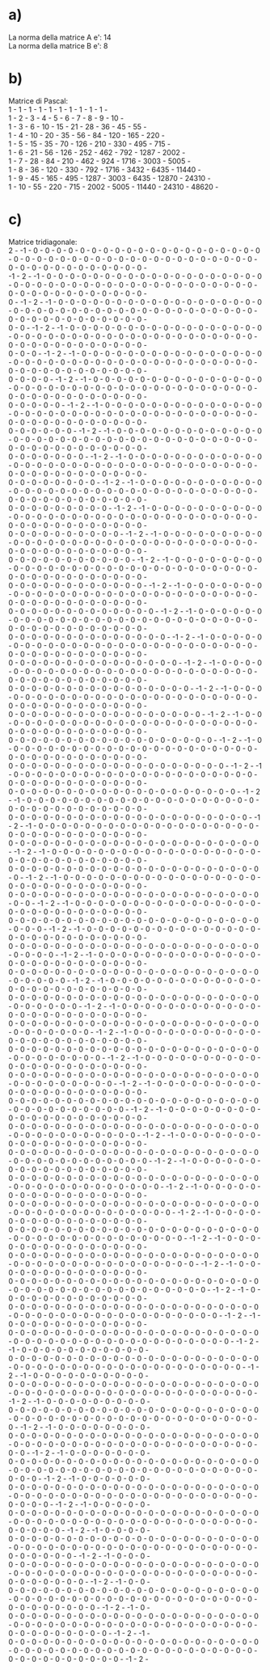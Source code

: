 # a)
La norma della matrice A e': 14<br/>La norma della matrice B e': 8<br/>
# b)
Matrice di Pascal:<br/>1 - 1 - 1 - 1 - 1 - 1 - 1 - 1 - 1 - 1 - <br/>1 - 2 - 3 - 4 - 5 - 6 - 7 - 8 - 9 - 10 - <br/>1 - 3 - 6 - 10 - 15 - 21 - 28 - 36 - 45 - 55 - <br/>1 - 4 - 10 - 20 - 35 - 56 - 84 - 120 - 165 - 220 - <br/>1 - 5 - 15 - 35 - 70 - 126 - 210 - 330 - 495 - 715 - <br/>1 - 6 - 21 - 56 - 126 - 252 - 462 - 792 - 1287 - 2002 - <br/>1 - 7 - 28 - 84 - 210 - 462 - 924 - 1716 - 3003 - 5005 - <br/>1 - 8 - 36 - 120 - 330 - 792 - 1716 - 3432 - 6435 - 11440 - <br/>1 - 9 - 45 - 165 - 495 - 1287 - 3003 - 6435 - 12870 - 24310 - <br/>1 - 10 - 55 - 220 - 715 - 2002 - 5005 - 11440 - 24310 - 48620 - <br/>
# c)
Matrice tridiagonale:<br/>2 - -1 - 0 - 0 - 0 - 0 - 0 - 0 - 0 - 0 - 0 - 0 - 0 - 0 - 0 - 0 - 0 - 0 - 0 - 0 - 0 - 0 - 0 - 0 - 0 - 0 - 0 - 0 - 0 - 0 - 0 - 0 - 0 - 0 - 0 - 0 - 0 - 0 - 0 - 0 - 0 - 0 - 0 - 0 - 0 - 0 - 0 - 0 - 0 - 0 - 0 - 0 - 0 - 0 - 0 - <br/>-1 - 2 - -1 - 0 - 0 - 0 - 0 - 0 - 0 - 0 - 0 - 0 - 0 - 0 - 0 - 0 - 0 - 0 - 0 - 0 - 0 - 0 - 0 - 0 - 0 - 0 - 0 - 0 - 0 - 0 - 0 - 0 - 0 - 0 - 0 - 0 - 0 - 0 - 0 - 0 - 0 - 0 - 0 - 0 - 0 - 0 - 0 - 0 - 0 - 0 - 0 - 0 - 0 - 0 - 0 - <br/>0 - -1 - 2 - -1 - 0 - 0 - 0 - 0 - 0 - 0 - 0 - 0 - 0 - 0 - 0 - 0 - 0 - 0 - 0 - 0 - 0 - 0 - 0 - 0 - 0 - 0 - 0 - 0 - 0 - 0 - 0 - 0 - 0 - 0 - 0 - 0 - 0 - 0 - 0 - 0 - 0 - 0 - 0 - 0 - 0 - 0 - 0 - 0 - 0 - 0 - 0 - 0 - 0 - 0 - 0 - <br/>0 - 0 - -1 - 2 - -1 - 0 - 0 - 0 - 0 - 0 - 0 - 0 - 0 - 0 - 0 - 0 - 0 - 0 - 0 - 0 - 0 - 0 - 0 - 0 - 0 - 0 - 0 - 0 - 0 - 0 - 0 - 0 - 0 - 0 - 0 - 0 - 0 - 0 - 0 - 0 - 0 - 0 - 0 - 0 - 0 - 0 - 0 - 0 - 0 - 0 - 0 - 0 - 0 - 0 - 0 - <br/>0 - 0 - 0 - -1 - 2 - -1 - 0 - 0 - 0 - 0 - 0 - 0 - 0 - 0 - 0 - 0 - 0 - 0 - 0 - 0 - 0 - 0 - 0 - 0 - 0 - 0 - 0 - 0 - 0 - 0 - 0 - 0 - 0 - 0 - 0 - 0 - 0 - 0 - 0 - 0 - 0 - 0 - 0 - 0 - 0 - 0 - 0 - 0 - 0 - 0 - 0 - 0 - 0 - 0 - 0 - <br/>0 - 0 - 0 - 0 - -1 - 2 - -1 - 0 - 0 - 0 - 0 - 0 - 0 - 0 - 0 - 0 - 0 - 0 - 0 - 0 - 0 - 0 - 0 - 0 - 0 - 0 - 0 - 0 - 0 - 0 - 0 - 0 - 0 - 0 - 0 - 0 - 0 - 0 - 0 - 0 - 0 - 0 - 0 - 0 - 0 - 0 - 0 - 0 - 0 - 0 - 0 - 0 - 0 - 0 - 0 - <br/>0 - 0 - 0 - 0 - 0 - -1 - 2 - -1 - 0 - 0 - 0 - 0 - 0 - 0 - 0 - 0 - 0 - 0 - 0 - 0 - 0 - 0 - 0 - 0 - 0 - 0 - 0 - 0 - 0 - 0 - 0 - 0 - 0 - 0 - 0 - 0 - 0 - 0 - 0 - 0 - 0 - 0 - 0 - 0 - 0 - 0 - 0 - 0 - 0 - 0 - 0 - 0 - 0 - 0 - 0 - <br/>0 - 0 - 0 - 0 - 0 - 0 - -1 - 2 - -1 - 0 - 0 - 0 - 0 - 0 - 0 - 0 - 0 - 0 - 0 - 0 - 0 - 0 - 0 - 0 - 0 - 0 - 0 - 0 - 0 - 0 - 0 - 0 - 0 - 0 - 0 - 0 - 0 - 0 - 0 - 0 - 0 - 0 - 0 - 0 - 0 - 0 - 0 - 0 - 0 - 0 - 0 - 0 - 0 - 0 - 0 - <br/>0 - 0 - 0 - 0 - 0 - 0 - 0 - -1 - 2 - -1 - 0 - 0 - 0 - 0 - 0 - 0 - 0 - 0 - 0 - 0 - 0 - 0 - 0 - 0 - 0 - 0 - 0 - 0 - 0 - 0 - 0 - 0 - 0 - 0 - 0 - 0 - 0 - 0 - 0 - 0 - 0 - 0 - 0 - 0 - 0 - 0 - 0 - 0 - 0 - 0 - 0 - 0 - 0 - 0 - 0 - <br/>0 - 0 - 0 - 0 - 0 - 0 - 0 - 0 - -1 - 2 - -1 - 0 - 0 - 0 - 0 - 0 - 0 - 0 - 0 - 0 - 0 - 0 - 0 - 0 - 0 - 0 - 0 - 0 - 0 - 0 - 0 - 0 - 0 - 0 - 0 - 0 - 0 - 0 - 0 - 0 - 0 - 0 - 0 - 0 - 0 - 0 - 0 - 0 - 0 - 0 - 0 - 0 - 0 - 0 - 0 - <br/>0 - 0 - 0 - 0 - 0 - 0 - 0 - 0 - 0 - -1 - 2 - -1 - 0 - 0 - 0 - 0 - 0 - 0 - 0 - 0 - 0 - 0 - 0 - 0 - 0 - 0 - 0 - 0 - 0 - 0 - 0 - 0 - 0 - 0 - 0 - 0 - 0 - 0 - 0 - 0 - 0 - 0 - 0 - 0 - 0 - 0 - 0 - 0 - 0 - 0 - 0 - 0 - 0 - 0 - 0 - <br/>0 - 0 - 0 - 0 - 0 - 0 - 0 - 0 - 0 - 0 - -1 - 2 - -1 - 0 - 0 - 0 - 0 - 0 - 0 - 0 - 0 - 0 - 0 - 0 - 0 - 0 - 0 - 0 - 0 - 0 - 0 - 0 - 0 - 0 - 0 - 0 - 0 - 0 - 0 - 0 - 0 - 0 - 0 - 0 - 0 - 0 - 0 - 0 - 0 - 0 - 0 - 0 - 0 - 0 - 0 - <br/>0 - 0 - 0 - 0 - 0 - 0 - 0 - 0 - 0 - 0 - 0 - -1 - 2 - -1 - 0 - 0 - 0 - 0 - 0 - 0 - 0 - 0 - 0 - 0 - 0 - 0 - 0 - 0 - 0 - 0 - 0 - 0 - 0 - 0 - 0 - 0 - 0 - 0 - 0 - 0 - 0 - 0 - 0 - 0 - 0 - 0 - 0 - 0 - 0 - 0 - 0 - 0 - 0 - 0 - 0 - <br/>0 - 0 - 0 - 0 - 0 - 0 - 0 - 0 - 0 - 0 - 0 - 0 - -1 - 2 - -1 - 0 - 0 - 0 - 0 - 0 - 0 - 0 - 0 - 0 - 0 - 0 - 0 - 0 - 0 - 0 - 0 - 0 - 0 - 0 - 0 - 0 - 0 - 0 - 0 - 0 - 0 - 0 - 0 - 0 - 0 - 0 - 0 - 0 - 0 - 0 - 0 - 0 - 0 - 0 - 0 - <br/>0 - 0 - 0 - 0 - 0 - 0 - 0 - 0 - 0 - 0 - 0 - 0 - 0 - -1 - 2 - -1 - 0 - 0 - 0 - 0 - 0 - 0 - 0 - 0 - 0 - 0 - 0 - 0 - 0 - 0 - 0 - 0 - 0 - 0 - 0 - 0 - 0 - 0 - 0 - 0 - 0 - 0 - 0 - 0 - 0 - 0 - 0 - 0 - 0 - 0 - 0 - 0 - 0 - 0 - 0 - <br/>0 - 0 - 0 - 0 - 0 - 0 - 0 - 0 - 0 - 0 - 0 - 0 - 0 - 0 - -1 - 2 - -1 - 0 - 0 - 0 - 0 - 0 - 0 - 0 - 0 - 0 - 0 - 0 - 0 - 0 - 0 - 0 - 0 - 0 - 0 - 0 - 0 - 0 - 0 - 0 - 0 - 0 - 0 - 0 - 0 - 0 - 0 - 0 - 0 - 0 - 0 - 0 - 0 - 0 - 0 - <br/>0 - 0 - 0 - 0 - 0 - 0 - 0 - 0 - 0 - 0 - 0 - 0 - 0 - 0 - 0 - -1 - 2 - -1 - 0 - 0 - 0 - 0 - 0 - 0 - 0 - 0 - 0 - 0 - 0 - 0 - 0 - 0 - 0 - 0 - 0 - 0 - 0 - 0 - 0 - 0 - 0 - 0 - 0 - 0 - 0 - 0 - 0 - 0 - 0 - 0 - 0 - 0 - 0 - 0 - 0 - <br/>0 - 0 - 0 - 0 - 0 - 0 - 0 - 0 - 0 - 0 - 0 - 0 - 0 - 0 - 0 - 0 - -1 - 2 - -1 - 0 - 0 - 0 - 0 - 0 - 0 - 0 - 0 - 0 - 0 - 0 - 0 - 0 - 0 - 0 - 0 - 0 - 0 - 0 - 0 - 0 - 0 - 0 - 0 - 0 - 0 - 0 - 0 - 0 - 0 - 0 - 0 - 0 - 0 - 0 - 0 - <br/>0 - 0 - 0 - 0 - 0 - 0 - 0 - 0 - 0 - 0 - 0 - 0 - 0 - 0 - 0 - 0 - 0 - -1 - 2 - -1 - 0 - 0 - 0 - 0 - 0 - 0 - 0 - 0 - 0 - 0 - 0 - 0 - 0 - 0 - 0 - 0 - 0 - 0 - 0 - 0 - 0 - 0 - 0 - 0 - 0 - 0 - 0 - 0 - 0 - 0 - 0 - 0 - 0 - 0 - 0 - <br/>0 - 0 - 0 - 0 - 0 - 0 - 0 - 0 - 0 - 0 - 0 - 0 - 0 - 0 - 0 - 0 - 0 - 0 - -1 - 2 - -1 - 0 - 0 - 0 - 0 - 0 - 0 - 0 - 0 - 0 - 0 - 0 - 0 - 0 - 0 - 0 - 0 - 0 - 0 - 0 - 0 - 0 - 0 - 0 - 0 - 0 - 0 - 0 - 0 - 0 - 0 - 0 - 0 - 0 - 0 - <br/>0 - 0 - 0 - 0 - 0 - 0 - 0 - 0 - 0 - 0 - 0 - 0 - 0 - 0 - 0 - 0 - 0 - 0 - 0 - -1 - 2 - -1 - 0 - 0 - 0 - 0 - 0 - 0 - 0 - 0 - 0 - 0 - 0 - 0 - 0 - 0 - 0 - 0 - 0 - 0 - 0 - 0 - 0 - 0 - 0 - 0 - 0 - 0 - 0 - 0 - 0 - 0 - 0 - 0 - 0 - <br/>0 - 0 - 0 - 0 - 0 - 0 - 0 - 0 - 0 - 0 - 0 - 0 - 0 - 0 - 0 - 0 - 0 - 0 - 0 - 0 - -1 - 2 - -1 - 0 - 0 - 0 - 0 - 0 - 0 - 0 - 0 - 0 - 0 - 0 - 0 - 0 - 0 - 0 - 0 - 0 - 0 - 0 - 0 - 0 - 0 - 0 - 0 - 0 - 0 - 0 - 0 - 0 - 0 - 0 - 0 - <br/>0 - 0 - 0 - 0 - 0 - 0 - 0 - 0 - 0 - 0 - 0 - 0 - 0 - 0 - 0 - 0 - 0 - 0 - 0 - 0 - 0 - -1 - 2 - -1 - 0 - 0 - 0 - 0 - 0 - 0 - 0 - 0 - 0 - 0 - 0 - 0 - 0 - 0 - 0 - 0 - 0 - 0 - 0 - 0 - 0 - 0 - 0 - 0 - 0 - 0 - 0 - 0 - 0 - 0 - 0 - <br/>0 - 0 - 0 - 0 - 0 - 0 - 0 - 0 - 0 - 0 - 0 - 0 - 0 - 0 - 0 - 0 - 0 - 0 - 0 - 0 - 0 - 0 - -1 - 2 - -1 - 0 - 0 - 0 - 0 - 0 - 0 - 0 - 0 - 0 - 0 - 0 - 0 - 0 - 0 - 0 - 0 - 0 - 0 - 0 - 0 - 0 - 0 - 0 - 0 - 0 - 0 - 0 - 0 - 0 - 0 - <br/>0 - 0 - 0 - 0 - 0 - 0 - 0 - 0 - 0 - 0 - 0 - 0 - 0 - 0 - 0 - 0 - 0 - 0 - 0 - 0 - 0 - 0 - 0 - -1 - 2 - -1 - 0 - 0 - 0 - 0 - 0 - 0 - 0 - 0 - 0 - 0 - 0 - 0 - 0 - 0 - 0 - 0 - 0 - 0 - 0 - 0 - 0 - 0 - 0 - 0 - 0 - 0 - 0 - 0 - 0 - <br/>0 - 0 - 0 - 0 - 0 - 0 - 0 - 0 - 0 - 0 - 0 - 0 - 0 - 0 - 0 - 0 - 0 - 0 - 0 - 0 - 0 - 0 - 0 - 0 - -1 - 2 - -1 - 0 - 0 - 0 - 0 - 0 - 0 - 0 - 0 - 0 - 0 - 0 - 0 - 0 - 0 - 0 - 0 - 0 - 0 - 0 - 0 - 0 - 0 - 0 - 0 - 0 - 0 - 0 - 0 - <br/>0 - 0 - 0 - 0 - 0 - 0 - 0 - 0 - 0 - 0 - 0 - 0 - 0 - 0 - 0 - 0 - 0 - 0 - 0 - 0 - 0 - 0 - 0 - 0 - 0 - -1 - 2 - -1 - 0 - 0 - 0 - 0 - 0 - 0 - 0 - 0 - 0 - 0 - 0 - 0 - 0 - 0 - 0 - 0 - 0 - 0 - 0 - 0 - 0 - 0 - 0 - 0 - 0 - 0 - 0 - <br/>0 - 0 - 0 - 0 - 0 - 0 - 0 - 0 - 0 - 0 - 0 - 0 - 0 - 0 - 0 - 0 - 0 - 0 - 0 - 0 - 0 - 0 - 0 - 0 - 0 - 0 - -1 - 2 - -1 - 0 - 0 - 0 - 0 - 0 - 0 - 0 - 0 - 0 - 0 - 0 - 0 - 0 - 0 - 0 - 0 - 0 - 0 - 0 - 0 - 0 - 0 - 0 - 0 - 0 - 0 - <br/>0 - 0 - 0 - 0 - 0 - 0 - 0 - 0 - 0 - 0 - 0 - 0 - 0 - 0 - 0 - 0 - 0 - 0 - 0 - 0 - 0 - 0 - 0 - 0 - 0 - 0 - 0 - -1 - 2 - -1 - 0 - 0 - 0 - 0 - 0 - 0 - 0 - 0 - 0 - 0 - 0 - 0 - 0 - 0 - 0 - 0 - 0 - 0 - 0 - 0 - 0 - 0 - 0 - 0 - 0 - <br/>0 - 0 - 0 - 0 - 0 - 0 - 0 - 0 - 0 - 0 - 0 - 0 - 0 - 0 - 0 - 0 - 0 - 0 - 0 - 0 - 0 - 0 - 0 - 0 - 0 - 0 - 0 - 0 - -1 - 2 - -1 - 0 - 0 - 0 - 0 - 0 - 0 - 0 - 0 - 0 - 0 - 0 - 0 - 0 - 0 - 0 - 0 - 0 - 0 - 0 - 0 - 0 - 0 - 0 - 0 - <br/>0 - 0 - 0 - 0 - 0 - 0 - 0 - 0 - 0 - 0 - 0 - 0 - 0 - 0 - 0 - 0 - 0 - 0 - 0 - 0 - 0 - 0 - 0 - 0 - 0 - 0 - 0 - 0 - 0 - -1 - 2 - -1 - 0 - 0 - 0 - 0 - 0 - 0 - 0 - 0 - 0 - 0 - 0 - 0 - 0 - 0 - 0 - 0 - 0 - 0 - 0 - 0 - 0 - 0 - 0 - <br/>0 - 0 - 0 - 0 - 0 - 0 - 0 - 0 - 0 - 0 - 0 - 0 - 0 - 0 - 0 - 0 - 0 - 0 - 0 - 0 - 0 - 0 - 0 - 0 - 0 - 0 - 0 - 0 - 0 - 0 - -1 - 2 - -1 - 0 - 0 - 0 - 0 - 0 - 0 - 0 - 0 - 0 - 0 - 0 - 0 - 0 - 0 - 0 - 0 - 0 - 0 - 0 - 0 - 0 - 0 - <br/>0 - 0 - 0 - 0 - 0 - 0 - 0 - 0 - 0 - 0 - 0 - 0 - 0 - 0 - 0 - 0 - 0 - 0 - 0 - 0 - 0 - 0 - 0 - 0 - 0 - 0 - 0 - 0 - 0 - 0 - 0 - -1 - 2 - -1 - 0 - 0 - 0 - 0 - 0 - 0 - 0 - 0 - 0 - 0 - 0 - 0 - 0 - 0 - 0 - 0 - 0 - 0 - 0 - 0 - 0 - <br/>0 - 0 - 0 - 0 - 0 - 0 - 0 - 0 - 0 - 0 - 0 - 0 - 0 - 0 - 0 - 0 - 0 - 0 - 0 - 0 - 0 - 0 - 0 - 0 - 0 - 0 - 0 - 0 - 0 - 0 - 0 - 0 - -1 - 2 - -1 - 0 - 0 - 0 - 0 - 0 - 0 - 0 - 0 - 0 - 0 - 0 - 0 - 0 - 0 - 0 - 0 - 0 - 0 - 0 - 0 - <br/>0 - 0 - 0 - 0 - 0 - 0 - 0 - 0 - 0 - 0 - 0 - 0 - 0 - 0 - 0 - 0 - 0 - 0 - 0 - 0 - 0 - 0 - 0 - 0 - 0 - 0 - 0 - 0 - 0 - 0 - 0 - 0 - 0 - -1 - 2 - -1 - 0 - 0 - 0 - 0 - 0 - 0 - 0 - 0 - 0 - 0 - 0 - 0 - 0 - 0 - 0 - 0 - 0 - 0 - 0 - <br/>0 - 0 - 0 - 0 - 0 - 0 - 0 - 0 - 0 - 0 - 0 - 0 - 0 - 0 - 0 - 0 - 0 - 0 - 0 - 0 - 0 - 0 - 0 - 0 - 0 - 0 - 0 - 0 - 0 - 0 - 0 - 0 - 0 - 0 - -1 - 2 - -1 - 0 - 0 - 0 - 0 - 0 - 0 - 0 - 0 - 0 - 0 - 0 - 0 - 0 - 0 - 0 - 0 - 0 - 0 - <br/>0 - 0 - 0 - 0 - 0 - 0 - 0 - 0 - 0 - 0 - 0 - 0 - 0 - 0 - 0 - 0 - 0 - 0 - 0 - 0 - 0 - 0 - 0 - 0 - 0 - 0 - 0 - 0 - 0 - 0 - 0 - 0 - 0 - 0 - 0 - -1 - 2 - -1 - 0 - 0 - 0 - 0 - 0 - 0 - 0 - 0 - 0 - 0 - 0 - 0 - 0 - 0 - 0 - 0 - 0 - <br/>0 - 0 - 0 - 0 - 0 - 0 - 0 - 0 - 0 - 0 - 0 - 0 - 0 - 0 - 0 - 0 - 0 - 0 - 0 - 0 - 0 - 0 - 0 - 0 - 0 - 0 - 0 - 0 - 0 - 0 - 0 - 0 - 0 - 0 - 0 - 0 - -1 - 2 - -1 - 0 - 0 - 0 - 0 - 0 - 0 - 0 - 0 - 0 - 0 - 0 - 0 - 0 - 0 - 0 - 0 - <br/>0 - 0 - 0 - 0 - 0 - 0 - 0 - 0 - 0 - 0 - 0 - 0 - 0 - 0 - 0 - 0 - 0 - 0 - 0 - 0 - 0 - 0 - 0 - 0 - 0 - 0 - 0 - 0 - 0 - 0 - 0 - 0 - 0 - 0 - 0 - 0 - 0 - -1 - 2 - -1 - 0 - 0 - 0 - 0 - 0 - 0 - 0 - 0 - 0 - 0 - 0 - 0 - 0 - 0 - 0 - <br/>0 - 0 - 0 - 0 - 0 - 0 - 0 - 0 - 0 - 0 - 0 - 0 - 0 - 0 - 0 - 0 - 0 - 0 - 0 - 0 - 0 - 0 - 0 - 0 - 0 - 0 - 0 - 0 - 0 - 0 - 0 - 0 - 0 - 0 - 0 - 0 - 0 - 0 - -1 - 2 - -1 - 0 - 0 - 0 - 0 - 0 - 0 - 0 - 0 - 0 - 0 - 0 - 0 - 0 - 0 - <br/>0 - 0 - 0 - 0 - 0 - 0 - 0 - 0 - 0 - 0 - 0 - 0 - 0 - 0 - 0 - 0 - 0 - 0 - 0 - 0 - 0 - 0 - 0 - 0 - 0 - 0 - 0 - 0 - 0 - 0 - 0 - 0 - 0 - 0 - 0 - 0 - 0 - 0 - 0 - -1 - 2 - -1 - 0 - 0 - 0 - 0 - 0 - 0 - 0 - 0 - 0 - 0 - 0 - 0 - 0 - <br/>0 - 0 - 0 - 0 - 0 - 0 - 0 - 0 - 0 - 0 - 0 - 0 - 0 - 0 - 0 - 0 - 0 - 0 - 0 - 0 - 0 - 0 - 0 - 0 - 0 - 0 - 0 - 0 - 0 - 0 - 0 - 0 - 0 - 0 - 0 - 0 - 0 - 0 - 0 - 0 - -1 - 2 - -1 - 0 - 0 - 0 - 0 - 0 - 0 - 0 - 0 - 0 - 0 - 0 - 0 - <br/>0 - 0 - 0 - 0 - 0 - 0 - 0 - 0 - 0 - 0 - 0 - 0 - 0 - 0 - 0 - 0 - 0 - 0 - 0 - 0 - 0 - 0 - 0 - 0 - 0 - 0 - 0 - 0 - 0 - 0 - 0 - 0 - 0 - 0 - 0 - 0 - 0 - 0 - 0 - 0 - 0 - -1 - 2 - -1 - 0 - 0 - 0 - 0 - 0 - 0 - 0 - 0 - 0 - 0 - 0 - <br/>0 - 0 - 0 - 0 - 0 - 0 - 0 - 0 - 0 - 0 - 0 - 0 - 0 - 0 - 0 - 0 - 0 - 0 - 0 - 0 - 0 - 0 - 0 - 0 - 0 - 0 - 0 - 0 - 0 - 0 - 0 - 0 - 0 - 0 - 0 - 0 - 0 - 0 - 0 - 0 - 0 - 0 - -1 - 2 - -1 - 0 - 0 - 0 - 0 - 0 - 0 - 0 - 0 - 0 - 0 - <br/>0 - 0 - 0 - 0 - 0 - 0 - 0 - 0 - 0 - 0 - 0 - 0 - 0 - 0 - 0 - 0 - 0 - 0 - 0 - 0 - 0 - 0 - 0 - 0 - 0 - 0 - 0 - 0 - 0 - 0 - 0 - 0 - 0 - 0 - 0 - 0 - 0 - 0 - 0 - 0 - 0 - 0 - 0 - -1 - 2 - -1 - 0 - 0 - 0 - 0 - 0 - 0 - 0 - 0 - 0 - <br/>0 - 0 - 0 - 0 - 0 - 0 - 0 - 0 - 0 - 0 - 0 - 0 - 0 - 0 - 0 - 0 - 0 - 0 - 0 - 0 - 0 - 0 - 0 - 0 - 0 - 0 - 0 - 0 - 0 - 0 - 0 - 0 - 0 - 0 - 0 - 0 - 0 - 0 - 0 - 0 - 0 - 0 - 0 - 0 - -1 - 2 - -1 - 0 - 0 - 0 - 0 - 0 - 0 - 0 - 0 - <br/>0 - 0 - 0 - 0 - 0 - 0 - 0 - 0 - 0 - 0 - 0 - 0 - 0 - 0 - 0 - 0 - 0 - 0 - 0 - 0 - 0 - 0 - 0 - 0 - 0 - 0 - 0 - 0 - 0 - 0 - 0 - 0 - 0 - 0 - 0 - 0 - 0 - 0 - 0 - 0 - 0 - 0 - 0 - 0 - 0 - -1 - 2 - -1 - 0 - 0 - 0 - 0 - 0 - 0 - 0 - <br/>0 - 0 - 0 - 0 - 0 - 0 - 0 - 0 - 0 - 0 - 0 - 0 - 0 - 0 - 0 - 0 - 0 - 0 - 0 - 0 - 0 - 0 - 0 - 0 - 0 - 0 - 0 - 0 - 0 - 0 - 0 - 0 - 0 - 0 - 0 - 0 - 0 - 0 - 0 - 0 - 0 - 0 - 0 - 0 - 0 - 0 - -1 - 2 - -1 - 0 - 0 - 0 - 0 - 0 - 0 - <br/>0 - 0 - 0 - 0 - 0 - 0 - 0 - 0 - 0 - 0 - 0 - 0 - 0 - 0 - 0 - 0 - 0 - 0 - 0 - 0 - 0 - 0 - 0 - 0 - 0 - 0 - 0 - 0 - 0 - 0 - 0 - 0 - 0 - 0 - 0 - 0 - 0 - 0 - 0 - 0 - 0 - 0 - 0 - 0 - 0 - 0 - 0 - -1 - 2 - -1 - 0 - 0 - 0 - 0 - 0 - <br/>0 - 0 - 0 - 0 - 0 - 0 - 0 - 0 - 0 - 0 - 0 - 0 - 0 - 0 - 0 - 0 - 0 - 0 - 0 - 0 - 0 - 0 - 0 - 0 - 0 - 0 - 0 - 0 - 0 - 0 - 0 - 0 - 0 - 0 - 0 - 0 - 0 - 0 - 0 - 0 - 0 - 0 - 0 - 0 - 0 - 0 - 0 - 0 - -1 - 2 - -1 - 0 - 0 - 0 - 0 - <br/>0 - 0 - 0 - 0 - 0 - 0 - 0 - 0 - 0 - 0 - 0 - 0 - 0 - 0 - 0 - 0 - 0 - 0 - 0 - 0 - 0 - 0 - 0 - 0 - 0 - 0 - 0 - 0 - 0 - 0 - 0 - 0 - 0 - 0 - 0 - 0 - 0 - 0 - 0 - 0 - 0 - 0 - 0 - 0 - 0 - 0 - 0 - 0 - 0 - -1 - 2 - -1 - 0 - 0 - 0 - <br/>0 - 0 - 0 - 0 - 0 - 0 - 0 - 0 - 0 - 0 - 0 - 0 - 0 - 0 - 0 - 0 - 0 - 0 - 0 - 0 - 0 - 0 - 0 - 0 - 0 - 0 - 0 - 0 - 0 - 0 - 0 - 0 - 0 - 0 - 0 - 0 - 0 - 0 - 0 - 0 - 0 - 0 - 0 - 0 - 0 - 0 - 0 - 0 - 0 - 0 - -1 - 2 - -1 - 0 - 0 - <br/>0 - 0 - 0 - 0 - 0 - 0 - 0 - 0 - 0 - 0 - 0 - 0 - 0 - 0 - 0 - 0 - 0 - 0 - 0 - 0 - 0 - 0 - 0 - 0 - 0 - 0 - 0 - 0 - 0 - 0 - 0 - 0 - 0 - 0 - 0 - 0 - 0 - 0 - 0 - 0 - 0 - 0 - 0 - 0 - 0 - 0 - 0 - 0 - 0 - 0 - 0 - -1 - 2 - -1 - 0 - <br/>0 - 0 - 0 - 0 - 0 - 0 - 0 - 0 - 0 - 0 - 0 - 0 - 0 - 0 - 0 - 0 - 0 - 0 - 0 - 0 - 0 - 0 - 0 - 0 - 0 - 0 - 0 - 0 - 0 - 0 - 0 - 0 - 0 - 0 - 0 - 0 - 0 - 0 - 0 - 0 - 0 - 0 - 0 - 0 - 0 - 0 - 0 - 0 - 0 - 0 - 0 - 0 - -1 - 2 - -1 - <br/>0 - 0 - 0 - 0 - 0 - 0 - 0 - 0 - 0 - 0 - 0 - 0 - 0 - 0 - 0 - 0 - 0 - 0 - 0 - 0 - 0 - 0 - 0 - 0 - 0 - 0 - 0 - 0 - 0 - 0 - 0 - 0 - 0 - 0 - 0 - 0 - 0 - 0 - 0 - 0 - 0 - 0 - 0 - 0 - 0 - 0 - 0 - 0 - 0 - 0 - 0 - 0 - 0 - -1 - 2 - <br/>